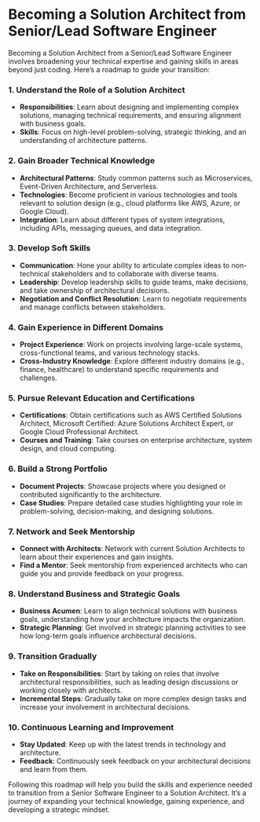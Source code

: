 # Becoming a Solution Architect from Senior/Lead Software Engineer
Becoming a Solution Architect from a Senior/Lead Software Engineer involves broadening your technical expertise and gaining skills in areas beyond just coding. Here’s a roadmap to guide your transition:

### **1. Understand the Role of a Solution Architect**
- **Responsibilities**: Learn about designing and implementing complex solutions, managing technical requirements, and ensuring alignment with business goals.
- **Skills**: Focus on high-level problem-solving, strategic thinking, and an understanding of architecture patterns.

### **2. Gain Broader Technical Knowledge**
- **Architectural Patterns**: Study common patterns such as Microservices, Event-Driven Architecture, and Serverless.
- **Technologies**: Become proficient in various technologies and tools relevant to solution design (e.g., cloud platforms like AWS, Azure, or Google Cloud).
- **Integration**: Learn about different types of system integrations, including APIs, messaging queues, and data integration.

### **3. Develop Soft Skills**
- **Communication**: Hone your ability to articulate complex ideas to non-technical stakeholders and to collaborate with diverse teams.
- **Leadership**: Develop leadership skills to guide teams, make decisions, and take ownership of architectural decisions.
- **Negotiation and Conflict Resolution**: Learn to negotiate requirements and manage conflicts between stakeholders.

### **4. Gain Experience in Different Domains**
- **Project Experience**: Work on projects involving large-scale systems, cross-functional teams, and various technology stacks.
- **Cross-Industry Knowledge**: Explore different industry domains (e.g., finance, healthcare) to understand specific requirements and challenges.

### **5. Pursue Relevant Education and Certifications**
- **Certifications**: Obtain certifications such as AWS Certified Solutions Architect, Microsoft Certified: Azure Solutions Architect Expert, or Google Cloud Professional Architect.
- **Courses and Training**: Take courses on enterprise architecture, system design, and cloud computing.

### **6. Build a Strong Portfolio**
- **Document Projects**: Showcase projects where you designed or contributed significantly to the architecture.
- **Case Studies**: Prepare detailed case studies highlighting your role in problem-solving, decision-making, and designing solutions.

### **7. Network and Seek Mentorship**
- **Connect with Architects**: Network with current Solution Architects to learn about their experiences and gain insights.
- **Find a Mentor**: Seek mentorship from experienced architects who can guide you and provide feedback on your progress.

### **8. Understand Business and Strategic Goals**
- **Business Acumen**: Learn to align technical solutions with business goals, understanding how your architecture impacts the organization.
- **Strategic Planning**: Get involved in strategic planning activities to see how long-term goals influence architectural decisions.

### **9. Transition Gradually**
- **Take on Responsibilities**: Start by taking on roles that involve architectural responsibilities, such as leading design discussions or working closely with architects.
- **Incremental Steps**: Gradually take on more complex design tasks and increase your involvement in architectural decisions.

### **10. Continuous Learning and Improvement**
- **Stay Updated**: Keep up with the latest trends in technology and architecture.
- **Feedback**: Continuously seek feedback on your architectural decisions and learn from them.

Following this roadmap will help you build the skills and experience needed to transition from a Senior Software Engineer to a Solution Architect. It’s a journey of expanding your technical knowledge, gaining experience, and developing a strategic mindset.
